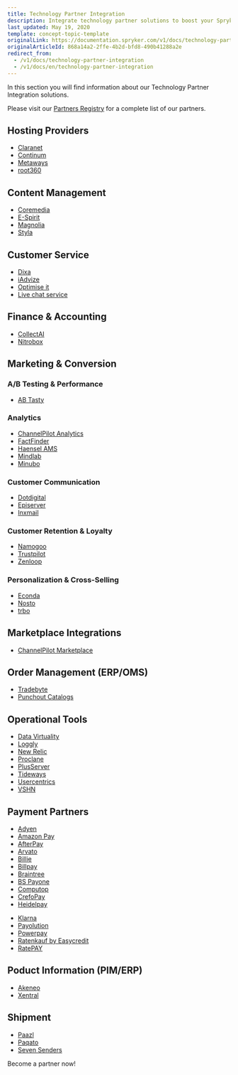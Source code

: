 ```yaml
---
title: Technology Partner Integration
description: Integrate technology partner solutions to boost your Spryker project performance.
last_updated: May 19, 2020
template: concept-topic-template
originalLink: https://documentation.spryker.com/v1/docs/technology-partner-integration
originalArticleId: 868a14a2-2ffe-4b2d-bfd8-490b41288a2e
redirect_from:
  - /v1/docs/technology-partner-integration
  - /v1/docs/en/technology-partner-integration
---
```


In this section you will find information about our Technology Partner Integration solutions.

Please visit our [Partners Registry](https://spryker.com/find-a-partner/) for a complete list of our partners.

##  Hosting Providers

* [Claranet](/docs/scos/user/technology-partners/201811.0/hosting-providers/claranet.html)
* [Continum](/docs/scos/user/technology-partners/201811.0/hosting-providers/continum.html)
* [Metaways](/docs/scos/user/technology-partners/201811.0/hosting-providers/metaways.html)
* [root360](/docs/scos/user/technology-partners/201811.0/hosting-providers/root-360.html)


## Content Management

<!--* [Censhare](/docs/scos/user/technology-partners/201811.0/content-management/censhare.html)-->
* [Coremedia](/docs/scos/user/technology-partners/201811.0/content-management/coremedia.html)
* [E-Spirit](/docs/scos/user/technology-partners/201811.0/content-management/e-spirit.html)
* [Magnolia](/docs/scos/user/technology-partners/201811.0/content-management/magnolia.html)
* [Styla](/docs/scos/user/technology-partners/201811.0/content-management/styla.html)

## Customer Service

* [Dixa](/docs/scos/user/technology-partners/201811.0/customer-service/dixa.html)
* [iAdvize](/docs/scos/user/technology-partners/201811.0/customer-service/iadvize.html)
* [Optimise it](/docs/scos/user/technology-partners/201811.0/customer-service/optimise-it.html)
* [Live chat service](/docs/scos/user/technology-partners/201811.0/customer-service/live-chat-service.html)

## Finance & Accounting

* [CollectAI](/docs/scos/user/technology-partners/201811.0/finance-and-accounting/collectai.html)
* [Nitrobox](/docs/scos/user/technology-partners/201811.0/finance-and-accounting/nitrobox.html)

## Marketing & Conversion
### A/B Testing & Performance

* [AB Tasty](/docs/scos/user/technology-partners/201811.0/marketing-and-conversion/ab-testing-and-performance/ab-tasty.html)
<!--* [Baqend](/docs/scos/user/technology-partners/201811.0/marketing-and-conversion/ab-testing-and-performance/baqend.html)-->

### Analytics

* [ChannelPilot Analytics](/docs/scos/user/technology-partners/201811.0/marketing-and-conversion/analytics/channelpilot-analytics.html)
* [FactFinder](/docs/scos/user/technology-partners/201811.0/marketing-and-conversion/analytics/fact-finder/fact-finder.html)
* [Haensel AMS](/docs/scos/user/technology-partners/201811.0/marketing-and-conversion/analytics/haensel-ams.html)
* [Mindlab](/docs/scos/user/technology-partners/201811.0/marketing-and-conversion/analytics/mindlab.html)
* [Minubo](/docs/scos/user/technology-partners/201811.0/marketing-and-conversion/analytics/minubo.html)

### Customer Communication

* [Dotdigital](/docs/scos/user/technology-partners/201811.0/marketing-and-conversion/customer-communication/dotdigital.html)
* [Episerver](/docs/scos/user/technology-partners/201811.0/marketing-and-conversion/customer-communication/episerver.html)
* [Inxmail](/docs/scos/user/technology-partners/201811.0/marketing-and-conversion/customer-communication/inxmail.html)

### Customer Retention & Loyalty

* [Namogoo](/docs/scos/user/technology-partners/201811.0/marketing-and-conversion/customer-retention-and-loyalty/namogoo.html) 
* [Trustpilot](/docs/scos/user/technology-partners/201811.0/marketing-and-conversion/customer-retention-and-loyalty/trustpilot.html)
* [Zenloop](/docs/scos/user/technology-partners/201811.0/marketing-and-conversion/customer-retention-and-loyalty/zenloop.html)

### Personalization & Cross-Selling

<!--* [8Select](/docs/scos/user/technology-partners/201811.0/marketing-and-conversion/personalization-and-cross-selling/8select.html)-->
<!--* [Contentserv](/docs/scos/user/technology-partners/201811.0/marketing-and-conversion/personalization-and-cross-selling/contentserv.html)-->
* [Econda](/docs/scos/user/technology-partners/201811.0/marketing-and-conversion/personalization-and-cross-selling/econda.html)
* [Nosto](/docs/scos/user/technology-partners/201811.0/marketing-and-conversion/personalization-and-cross-selling/nosto.html)
* [trbo](/docs/scos/user/technology-partners/201811.0/marketing-and-conversion/personalization-and-cross-selling/trbo.html)

## Marketplace Integrations

* [ChannelPilot Marketplace](/docs/scos/user/technology-partners/201811.0/marketplace-integrations/channelpilot-marketplace.html)

## Order Management (ERP/OMS)

* [Tradebyte](/docs/scos/user/technology-partners/201811.0/order-management-erpoms/tradebyte.html)
* [Punchout Catalogs](https://documentation.spryker.com/v1/docs/punchout-catalogs)

## Operational Tools

<!--* [Common Solutions](/docs/scos/user/technology-partners/201811.0/operational-tools-monitoring-legal-etc/common-solutions.html)-->
* [Data Virtuality](/docs/scos/user/technology-partners/201811.0/operational-tools-monitoring-legal-etc/data-virtuality.html)
* [Loggly](/docs/scos/user/technology-partners/201811.0/operational-tools-monitoring-legal-etc/loggly.html)
* [New Relic](/docs/scos/user/technology-partners/201811.0/operational-tools-monitoring-legal-etc/new-relic.html)
* [Proclane](/docs/scos/user/technology-partners/201811.0/operational-tools-monitoring-legal-etc/proclane.html)
* [PlusServer](/docs/scos/user/technology-partners/201811.0/operational-tools-monitoring-legal-etc/plusserver.html)
* [Tideways](/docs/scos/user/technology-partners/201811.0/operational-tools-monitoring-legal-etc/tideways.html)
* [Usercentrics](/docs/scos/user/technology-partners/201811.0/operational-tools-monitoring-legal-etc/usercentrics.html)
* [VSHN](/docs/scos/user/technology-partners/201811.0/operational-tools-monitoring-legal-etc/vshn.html)
<!--* [Mindcurv](/docs/scos/user/technology-partners/201811.0/operational-tools-monitoring-legal-etc/mindcurv.html)-->
<!--* [Shopmacher](/docs/scos/user/technology-partners/201811.0/operational-tools-monitoring-legal-etc/shopmacher.html)-->


## Payment Partners

* [Adyen](/docs/scos/user/technology-partners/201811.0/payment-partners/adyen/payment-integration-adyen.html)
* [Amazon Pay](/docs/scos/user/technology-partners/201811.0/payment-partners/amazon-pay/amazon-pay.html)
* [AfterPay](/docs/scos/user/technology-partners/201811.0/payment-partners/afterpay/afterpay.html)
* [Arvato](/docs/scos/user/technology-partners/201811.0/payment-partners/arvato/arvato.html)
* [Billie](/docs/scos/user/technology-partners/201811.0/payment-partners/billie.html)
* [Billpay](/docs/scos/user/technology-partners/201811.0/payment-partners/billpay/billpay.html) 
* [Braintree](/docs/scos/user/technology-partners/201811.0/payment-partners/braintree/braintree.html)
* [BS Payone](/docs/scos/user/technology-partners/201811.0/payment-partners/bs-payone/bs-payone.html)
* [Computop](/docs/scos/user/technology-partners/201811.0/payment-partners/computop/computop.html)
* [CrefoPay](/docs/scos/user/technology-partners/201811.0/payment-partners/crefopay/crefopay.html)
* [Heidelpay](/docs/scos/user/technology-partners/201811.0/payment-partners/heidelpay/heidelpay.html)
<!--* [Informa Solutions](/docs/scos/user/technology-partners/201811.0/payment-partners/informa-solutions.html)-->
* [Klarna](/docs/scos/user/technology-partners/201811.0/payment-partners/klarna/klarna.html)
* [Payolution](/docs/scos/user/technology-partners/201811.0/payment-partners/payolution/payolution.html)
* [Powerpay](/docs/scos/user/technology-partners/201811.0/payment-partners/powerpay.html)
* [Ratenkauf by Easycredit](/docs/scos/user/technology-partners/201811.0/payment-partners/ratenkauf-by-easycredit/ratenkauf-by-easycredit.html)
* [RatePAY](/docs/scos/user/technology-partners/201811.0/payment-partners/ratepay/ratepay.html)

 ## Poduct Information (PIM/ERP)

* [Akeneo](/docs/scos/user/technology-partners/201811.0/product-information-pimerp/akeneo/akeneo.html)
* [Xentral](/docs/scos/user/technology-partners/201811.0/product-information-pimerp/xentral.html)
<!--* [Censhare](/docs/scos/user/technology-partners/201811.0/content-management/censhare.html)-->
<!--* [Contentserv](/docs/scos/user/technology-partners/201811.0/product-information-pimerp/contentserv.html)-->
<!--* [Tradebyte](/docs/scos/user/technology-partners/201811.0/order-management-erpoms/tradebyte.html)-->

 ## Shipment

* [Paazl](/docs/scos/user/technology-partners/201811.0/shipment/paazl.html) 
* [Paqato](/docs/scos/user/technology-partners/201811.0/shipment/paqato.html)
* [Seven Senders](/docs/scos/user/technology-partners/201811.0/shipment/seven-senders.html)

Become a partner now!
